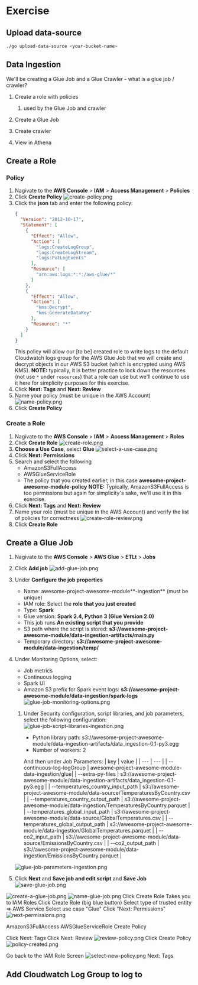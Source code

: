 # Exercise
## Upload data-source
```bash
./go upload-data-source <your-bucket-name>
```

## Data Ingestion
We'll be creating a Glue Job and a Glue Crawler
    - what is a glue job / crawler?
1. Create a role with policies
   1. used by the Glue Job and crawler

2. Create a Glue Job
3. Create crawler
4. View in Athena

## Create a Role
### Policy
1. Nagivate to the **AWS Console** > **IAM** > **Access Management** > **Policies**
2. Click **Create Policy**
   ![create-policy.png](./assets/create-policy.png)
3. Click the **json** tab and enter the following policy:
    ```json
    {
      "Version": "2012-10-17",
      "Statement": [
        {
          "Effect": "Allow",
          "Action": [
            "logs:CreateLogGroup",
            "logs:CreateLogStream",
            "logs:PutLogEvents"
          ],
          "Resource": [
            "arn:aws:logs:*:*:/aws-glue/*"
          ]
        },
        {
          "Effect": "Allow",
          "Action": [
            "kms:Decrypt",
            "kms:GenerateDataKey"
          ],
          "Resource": "*"
        }
      ]
    }
    ```
   This policy will allow our [to be] created role to write logs to the default Cloudwatch logs group for the AWS Glue Job that we will create and decrypt objects in our AWS S3 bucket (which is encrypted using AWS KMS). **NOTE:** typically, it is better practice to lock down the resources (not use `*` under `resources`) that a role can use but we'll continue to use it here for simplicity purposes for this exercise.
4. Click **Next: Tags** and **Next: Review**
5. Name your policy (must be unique in the AWS Account)
    ![name-policy.png](./assets/name-policy.png)
6. Click **Create Policy**

### Create a Role
1. Nagivate to the **AWS Console** > **IAM** > **Access Management** > **Roles**
2. Click **Create Role**
   ![create-role.png](./assets/create-role.png)
3. **Choose a Use Case**, select **Glue**
![select-a-use-case.png](./assets/select-a-use-case.png)
4. Click **Next: Permissions**
5. Search and select the following
    * AmazonS3FullAccess
    * AWSGlueServiceRole
    * The policy that you created earlier, in this case **awesome-project-awesome-module-policy**
    **NOTE:** Typically, AmazonS3FullAccess is too permissions but again for simplicity's sake, we'll use it in this exercise.
6. Click **Next: Tags** and **Next: Review**
7. Name your role (must be unique in the AWS Account) and verify the list of policies for correctness
   ![create-role-review.png](./assets/create-role-review.png)
8. Click **Create Role**

## Create a Glue Job
1. Nagivate to the **AWS Console** > **AWS Glue** > **ETLt** > **Jobs**
2. Click **Add job**
    ![add-glue-job.png](./assets/add-glue-job.png)

3. Under **Configure the job properties**
    * Name: awesome-project-awesome-module**-ingestion** (must be unique)
    * IAM role: Select the **role that you just created**
    * Type: **Spark**
    * Glue version: **Spark 2.4, Python 3 (Glue Version 2.0)**
    * This job runs **An existing script that you provide**
    * S3 path where the script is stored: **s3://awesome-project-awesome-module/data-ingestion-artifacts/main.py**
    * Temporary directory: **s3://awesome-project-awesome-module/data-ingestion/temp/**
4. Under Monitoring Options, select:
   * Job metrics
   * Continuous logging
   * Spark UI
   * Amazon S3 prefix for Spark event logs: **s3://awesome-project-awesome-module/data-ingestion/spark-logs**
   ![glue-job-monitoring-options.png](./assets/glue-job-monitoring-options.png)
   1. Under Security configuration, script libraries, and job parameters, select the following configuration:
      ![glue-job-script-libraries-ingestion.png](./assets/glue-job-script-libraries-ingestion.png)
      * Python library path: s3://awesome-project-awesome-module/data-ingestion-artifacts/data_ingestion-0.1-py3.egg
      * Number of workers: 2
   
      And then under Job Parameters:
   | key | value | 
   | --- | --- |
   | --continuous-log-logGroup | awesome-project-awesome-module-data-ingestion/glue|
   | --extra-py-files | s3://awesome-project-awesome-module/data-ingestion-artifacts/data_ingestion-0.1-py3.egg |
   | --temperatures_country_input_path | s3://awesome-project-awesome-module/data-source/TemperaturesByCountry.csv |
   | --temperatures_country_output_path | s3://awesome-project-awesome-module/data-ingestion/TemperaturesByCountry.parquet |
   | --temperatures_global_input_path | s3://awesome-project-awesome-module/data-source/GlobalTemperatures.csv |
   | --temperatures_global_output_path | s3://awesome-project-awesome-module/data-ingestion/GlobalTemperatures.parquet |
   | --co2_input_path | s3://awesome-project-awesome-module/data-source/EmissionsByCountry.csv |
   | --co2_output_path | s3://awesome-project-awesome-module/data-ingestion/EmissionsByCountry.parquet |

   ![glue-job-parameters-ingestion.png](./assets/glue-job-parameters-ingestion.png)
5. Click **Next** and **Save job and edit script** and **Save Job**
    ![save-glue-job.png](./assets/save-glue-job.png)

![create-a-glue-job.png](create-a-glue-job.png)
![name-glue-job.png](name-glue-job.png)
Click Create Role
Takes you to IAM Roles
Click Create Role (big blue button)
Select type of trusted entity => AWS Service
Select use case "Glue"
Click "Next: Permissions"
![next-permissions.png](next-permissions.png)

AmazonS3FullAccess
AWSGlueServiceRole
Create Policy

Click Next: Tags
Click Next: Review
![review-policy.png](review-policy.png)
Click Create Policy
![policy-created.png](policy-created.png)

Go back to the IAM Role Screen
![select-new-policy.png](select-new-policy.png)
Next: Tags
## Add Cloudwatch Log Group to log to